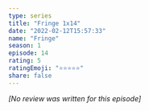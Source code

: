 ```yaml
---
type: series
title: "Fringe 1x14"
date: "2022-02-12T15:57:33"
name: "Fringe"
season: 1
episode: 14
rating: 5
ratingEmoji: "⭐️⭐️⭐️⭐️⭐️"
share: false
---
```


_[No review was written for this episode]_
